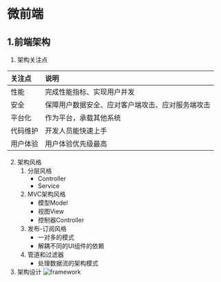 # 微前端

## 1.前端架构

1. 架构关注点

| 关注点   | 说明                                             |
| :------- | :----------------------------------------------- |
| 性能     | 完成性能指标、实现用户并发                       |
| 安全     | 保障用户数据安全、应对客户端攻击、应对服务端攻击 |
| 平台化   | 作为平台，承载其他系统                           |
| 代码维护 | 开发人员能快速上手                               |
| 用户体验 | 用户体验优先级最高                               |

2. 架构风格
    1. 分层风格
        * Controller
        * Service
    2. MVC架构风格
        * 模型Model
        * 视图View
        * 控制器Controller
    3. 发布-订阅风格
        * 一对多的模式
        * 解耦不同的UI组件的依赖
    4. 管道和过滤器
        * 处理数据流的架构模式
3. 架构设计
![framework](https://github.com/bearnew/picture/blob/master/mardown/2020/%E5%85%B6%E4%BB%96/%E5%BE%AE%E5%89%8D%E7%AB%AF/framework.png?raw=true)